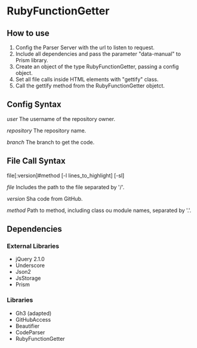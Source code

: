 # RubyFunctionGetter

## How to use

1. Config the Parser Server with the url to listen to request.
2. Include all dependencies and pass the parameter "data-manual" to Prism library.
3. Create an object of the type RubyFunctionGetter, passing a config object.
4. Set all file calls inside HTML elements with "gettify" class.
5. Call the gettify method from the RubyFunctionGetter objetct.

## Config Syntax

*user*
The username of the repository owner.

*repository*
The repository name.

*branch*
The branch to get the code.

###

## File Call Syntax

file[:version]#method [-l lines_to_highlight] [-sl] 

*file*
Includes the path to the file separated by '/'.

*version*
Sha code from GitHub.

*method*
Path to method, including class ou module names, separated by '.'.

## Dependencies

### External Libraries

* jQuery 2.1.0
* Underscore
* Json2
* JsStorage
* Prism

### Libraries

* Gh3 (adapted)
* GitHubAccess
* Beautifier
* CodeParser
* RubyFunctionGetter


